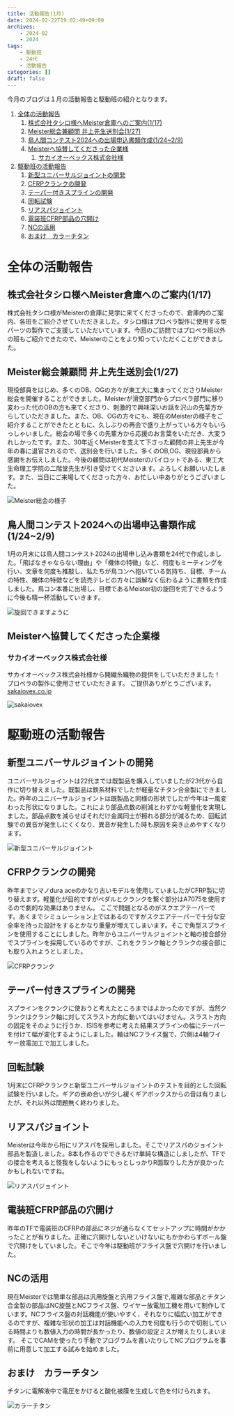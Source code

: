 ```yaml
---
title: 活動報告(1月)
date: 2024-02-22T19:02:49+09:00
archives:
    - 2024-02
    - 2024
tags:
    - 駆動班
    - 24代
    - 活動報告
categories: []
draft: false
---
```


今月のブログは１月の活動報告と駆動班の紹介となります。


<!-- @import "[TOC]" {cmd="toc" depthFrom=1 depthTo=6 orderedList=true} -->

<!-- code_chunk_output -->

1. [全体の活動報告](#全体の活動報告)
    1. [株式会社タシロ様へMeister倉庫へのご案内(1/17)](#株式会社タシロ様へmeister倉庫へのご案内117)
    2. [Meister総会兼顧問 井上先生送別会(1/27)](#meister総会兼顧問-井上先生送別会127)
    3. [鳥人間コンテスト2024への出場申込書類作成(1/24~2/9)](#鳥人間コンテスト2024への出場申込書類作成12429)
    4. [Meisterへ協賛してくださった企業様](#meisterへ協賛してくださった企業様)
        1. [サカイオーベックス株式会社様](#サカイオーベックス株式会社様)
2. [駆動班の活動報告](#駆動班の活動報告)
    1. [新型ユニバーサルジョイントの開発](#新型ユニバーサルジョイントの開発)
    2. [CFRPクランクの開発](#cfrpクランクの開発)
    3. [テーパー付きスプラインの開発](#テーパー付きスプラインの開発)
    4. [回転試験](#回転試験)
    5. [リアスパジョイント](#リアスパジョイント)
    6. [電装班CFRP部品の穴開け](#電装班cfrp部品の穴開け)
    7. [NCの活用](#ncの活用)
    8. [おまけ　カラーチタン](#おまけ-カラーチタン)

<!-- /code_chunk_output -->



# 全体の活動報告

## 株式会社タシロ様へMeister倉庫へのご案内(1/17)

株式会社タシロ様がMeisterの倉庫に見学に来てくださったので、倉庫内のご案内、各班をご紹介させていただきました。タシロ様はプロペラ製作に使用する型パーツの製作でご支援していただいています。今回のご訪問ではプロペラ班以外の班もご紹介できたので、Meisterのことをより知っていただくことができました。

## Meister総会兼顧問 井上先生送別会(1/27)

現役部員をはじめ、多くのOB、OGの方々が東工大に集まってくださりMeister総会を開催することができました。Meisterが滑空部門からプロペラ部門に移り変わった代のOBの方も来てくださり、刺激的で興味深いお話を沢山の先輩方からしていただきました。また、OB、OGの方々にも、現在のMeisterの様子をご紹介することができたとともに、久しぶりの再会で盛り上がっている方々もいらっしゃいました。総会の場で多くの先輩方から応援のお言葉をいただき、大変うれしかったです。また、30年近くMeisterを支えて下さった顧問の井上先生が今年の春に退官されるので、送別会を行いました。多くのOB,OG、現役部員から感謝をお伝えしました。今後の顧問は初代Meisterのパイロットである、東工大生命理工学院の二階堂先生が引き受けてくださいます。よろしくお願いいたします。また、当日にご来場してくださった方々、お忙しい中ありがとうございました。

![Meister総会の様子](image.png)
 

## 鳥人間コンテスト2024への出場申込書類作成(1/24~2/9)

1月の月末には鳥人間コンテスト2024の出場申し込み書類を24代で作成しました。「飛ばなきゃならない理由」や「機体の特徴」など、何度もミーティングを行い、文章を何度も推敲し、私たちが鳥コンへ抱いている気持ち、目標、チームの特性、機体の特徴などを読売テレビの方々に誤解なく伝わるように書類を作成しました。鳥コン本番に出場し、目標であるMeister初の旋回を完了できるように今後も精一杯活動していきます。

![旋回できますように](image-1.png) 

## Meisterへ協賛してくださった企業様


### サカイオーベックス株式会社様

サカイオーベックス株式会社様から開繊糸織物の提供をしていただきました！ プロペラの製作に使用させていただきます。 ご提供ありがとうございます。 
[sakaiovex.co.jp](https://sakaiovex.co.jp/)
 
![sakaiovex](image-2.png)

# 駆動班の活動報告


## 新型ユニバーサルジョイントの開発

ユニバーサルジョイントは22代までは既製品を購入していましたが23代から自作に切り替えました。既製品は鉄系材料でしたが軽量なチタン合金製にできました。昨年のユニバーサルジョイントは既製品と同様の形状でしたが今年は一風変わった形状になりました。これにより部品点数の削減とわずかな軽量化を実現しました。部品点数を減らせばそれだけ金属同士が擦れる部分が減るため、回転試験での異音が発生しにくくなり、異音が発生した時も原因を突き止めやすくなります。

![新型ユニバーサルジョイント](image-3.png)
 
## CFRPクランクの開発

昨年までシマノdura aceのかなり古いモデルを使用していましたがCFRP製に切り替えます。軽量化が目的ですがペダルとクランクを繋ぐ部分はA7075を使用するので劇的な効果はありません。
ここで問題となるのがスクエアテーパーです。あくまでシミュレーション上ではあるのですがスクエアテーパーで十分な安全率を持った設計をするとかなり重量が増えてしまいます。そこで角型スプラインを使用することにしました。昨年からユニバーサルジョイントと軸の接合部分でスプラインを採用しているのですが、これをクランク軸とクランクの接合部にも取り入れようとしました。

![CFRPクランク](image-4.png)

## テーパー付きスプラインの開発

スプラインをクランクに使おうと考えたところまではよかったのですが、当然クランクはクランク軸に対してスラスト方向に動いてはいけません。スラスト方向の固定をそのように行うか、ISISを参考に考えた結果スプラインの幅にテーパーを付けて幅が変化するようにしました。軸はNCフライス盤で、穴側は4軸ワイヤー放電加工で加工しました。
 
## 回転試験

1月末にCFRPクランクと新型ユニバーサルジョイントのテストを目的とした回転試験を行いました。ギアの嵌め合いが少し緩くギアボックスからの音は有りましたが、それ以外は問題無く終わりました。

## リアスパジョイント

Meisterは今年から桁にリアスパを採用しました。そこでリアスパのジョイント部品を製造しました。8本も作るのでできるだけ単純な構造にしましたが、TFでの接合を考えると怪我をしないようにもっとしっかりR面取りした方が良かったかもしれないですね。

![リアスパジョイント](image-5.png)

## 電装班CFRP部品の穴開け

昨年のTFで電装班のCFRPの部品にネジが通らなくてセットアップに時間がかかったことが有りました。正確に穴開けしないといけないにもかかわらずボール盤で穴開けをしていました。そこで今年は駆動班がフライス盤で穴開けを行いました。

## NCの活用

現在Meisterでは簡単な部品は汎用旋盤と汎用フライス盤で,複雑な部品とチタン合金製の部品はNC旋盤とNCフライス盤、ワイヤー放電加工機を用いて制作しています。NCフライス盤の対話機能が使いやすく、それなりに幅広い加工ができるのですが、複雑な形状の加工は対話機能への入力を何度も行うので切削している時間よりも数値入力の時間が長かったり、数値の設定ミスが増えたりしまいます。
そこでCAMを使ったり手動でプログラムを書いたりしてNCプログラムを事前に用意して加工する試みを始めました。

## おまけ　カラーチタン

チタンに電解液中で電圧をかけると酸化被膜を生成して色を付けられます。
  
![カラーチタン](image-6.png)